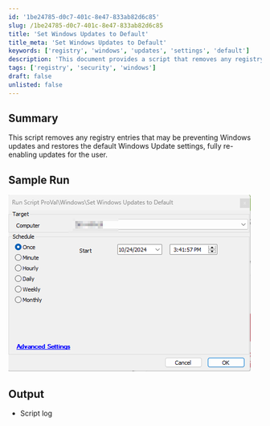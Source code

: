 ```yaml
---
id: '1be24785-d0c7-401c-8e47-833ab82d6c85'
slug: /1be24785-d0c7-401c-8e47-833ab82d6c85
title: 'Set Windows Updates to Default'
title_meta: 'Set Windows Updates to Default'
keywords: ['registry', 'windows', 'updates', 'settings', 'default']
description: 'This document provides a script that removes any registry entries that may be preventing Windows updates and restores the default Windows Update settings, ensuring that updates are fully re-enabled for the user.'
tags: ['registry', 'security', 'windows']
draft: false
unlisted: false
---
```


## Summary

This script removes any registry entries that may be preventing Windows updates and restores the default Windows Update settings, fully re-enabling updates for the user.

## Sample Run

![Sample Run](../../../static/img/Set-Windows-Updates-to-Default/image_1.png)

## Output

- Script log


